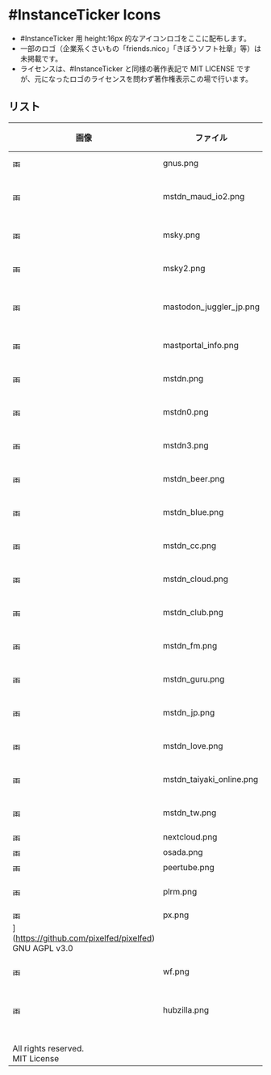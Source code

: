 #InstanceTicker Icons
====

- #InstanceTicker 用 height:16px 的なアイコンロゴをここに配布します。
- 一部のロゴ（企業系くさいもの「friends.nico」「きぼうソフト社章」等）は未掲載です。
- ライセンスは、#InstanceTicker と同様の著作表記で MIT LICENSE ですが、元になったロゴのライセンスを問わず著作権表示この場で行います。

## リスト

| 画像 | ファイル | 説明 | 元ネタ著作権情報 |
|----|----|----|----|
|<img src="https://raw.githubusercontent.com/weepjp/InstanceTicker/master/icon/gnus.png" alt="画像" title="画像" height="16">| gnus.png | [GNU Social](https://gnu.io/social/) | [GNU Social](https://gnu.io/social/)<br>AGPL |
|<img src="https://raw.githubusercontent.com/weepjp/InstanceTicker/master/icon/mstdn_maud_io2.png" alt="画像" title="画像" height="16">| mstdn_maud_io2.png | [mastodon.maud.io](https://mastodon.maud.io/about)<br>[Akane.Blue](https://akane.blue/) | Author by lindwurm(hota)<br>Good Boy License |
|<img src="https://raw.githubusercontent.com/weepjp/InstanceTicker/master/icon/msky.png" alt="画像" title="画像" height="16">| msky.png | [misskey.xyz](https://misskey.xyz/) | Copyright (c) 2018 syuilo<br>MIT License |
|<img src="https://raw.githubusercontent.com/weepjp/InstanceTicker/master/icon/msky2.png" alt="画像" title="画像" height="16">| msky2.png | [ai.misskey.xyz](https://ai.misskey.xyz/) | Copyright (c) 2018 syuilo<br>MIT License |
|<img src="https://raw.githubusercontent.com/weepjp/InstanceTicker/master/icon/mastodon_juggler_jp.png" alt="画像" title="画像" height="16">| mastodon_juggler_jp.png | [mastodon.juggler.jp](https://mastodon.juggler.jp/about)<br>[SubwayTooter](https://github.com/tateisu/SubwayTooter) | Author by tateisu<br>Apache License 2.0 |
|<img src="https://raw.githubusercontent.com/weepjp/InstanceTicker/master/icon/mastportal_info.png" alt="画像" title="画像" height="16">| mastportal_info.png | Mastodon ロゴ 新旧 | [Mastodon](https://github.com/tootsuite/mastodon)<br>GNU AGPL v3.0 |
|<img src="https://raw.githubusercontent.com/weepjp/InstanceTicker/master/icon/mstdn.png" alt="画像" title="画像" height="16">| mstdn.png | Mastodon ロゴ | [Mastodon](https://github.com/tootsuite/mastodon)<br>GNU AGPL v3.0 |
|<img src="https://raw.githubusercontent.com/weepjp/InstanceTicker/master/icon/mstdn0.png" alt="画像" title="画像" height="16">| mstdn0.png | Mastodon ロゴ | [Mastodon](https://github.com/tootsuite/mastodon)<br>GNU AGPL v3.0 |
|<img src="https://raw.githubusercontent.com/weepjp/InstanceTicker/master/icon/mstdn3.png" alt="画像" title="画像" height="16">| mstdn3.png | Mastodon ロゴ | [Mastodon](https://github.com/tootsuite/mastodon)<br>GNU AGPL v3.0 |
|<img src="https://raw.githubusercontent.com/weepjp/InstanceTicker/master/icon/mstdn_beer.png" alt="画像" title="画像" height="16">| mstdn_beer.png | Mastodon ロゴ<br>+ (c)weepjp | [Mastodon](https://github.com/tootsuite/mastodon)<br>GNU AGPL v3.0 |
|<img src="https://raw.githubusercontent.com/weepjp/InstanceTicker/master/icon/mstdn_blue.png" alt="画像" title="画像" height="16">| mstdn_blue.png | Mastodon ロゴ<br>+ (c)weepjp | [Mastodon](https://github.com/tootsuite/mastodon)<br>GNU AGPL v3.0 |
|<img src="https://raw.githubusercontent.com/weepjp/InstanceTicker/master/icon/mstdn_cc.png" alt="画像" title="画像" height="16">| mstdn_cc.png | Mastodon ロゴ<br>+ (c)weepjp | [Mastodon](https://github.com/tootsuite/mastodon)<br>GNU AGPL v3.0 |
|<img src="https://raw.githubusercontent.com/weepjp/InstanceTicker/master/icon/mstdn_cloud.png" alt="画像" title="画像" height="16">| mstdn_cloud.png | Mastodon ロゴ<br>+ (c)weepjp | [Mastodon](https://github.com/tootsuite/mastodon)<br>GNU AGPL v3.0 |
|<img src="https://raw.githubusercontent.com/weepjp/InstanceTicker/master/icon/mstdn_club.png" alt="画像" title="画像" height="16">| mstdn_club.png | Mastodon ロゴ<br>+ (c)weepjp | [Mastodon](https://github.com/tootsuite/mastodon)<br>GNU AGPL v3.0 |
|<img src="https://raw.githubusercontent.com/weepjp/InstanceTicker/master/icon/mstdn_fm.png" alt="画像" title="画像" height="16">| mstdn_fm.png | Mastodon ロゴ<br>+ (c)weepjp | [Mastodon](https://github.com/tootsuite/mastodon)<br>GNU AGPL v3.0 |
|<img src="https://raw.githubusercontent.com/weepjp/InstanceTicker/master/icon/mstdn_guru.png" alt="画像" title="画像" height="16">| mstdn_guru.png | Mastodon ロゴ<br>+ (c)weepjp | [Mastodon](https://github.com/tootsuite/mastodon)<br>GNU AGPL v3.0 |
|<img src="https://raw.githubusercontent.com/weepjp/InstanceTicker/master/icon/mstdn_jp.png" alt="画像" title="画像" height="16">| mstdn_jp.png | Mastodon ロゴ<br>+ (c)weepjp | [Mastodon](https://github.com/tootsuite/mastodon)<br>GNU AGPL v3.0 |
|<img src="https://raw.githubusercontent.com/weepjp/InstanceTicker/master/icon/mstdn_love.png" alt="画像" title="画像" height="16">| mstdn_love.png | Mastodon ロゴ<br>+ (c)weepjp | [Mastodon](https://github.com/tootsuite/mastodon)<br>GNU AGPL v3.0 |
|<img src="https://raw.githubusercontent.com/weepjp/InstanceTicker/master/icon/mstdn_taiyaki_online.png" alt="画像" title="画像" height="16">| mstdn_taiyaki_online.png | Mastodon ロゴ<br>+ (c)weepjp | [Mastodon](https://github.com/tootsuite/mastodon)<br>GNU AGPL v3.0 |
|<img src="https://raw.githubusercontent.com/weepjp/InstanceTicker/master/icon/mstdn_tw.png" alt="画像" title="画像" height="16">| mstdn_tw.png | Mastodon ロゴ<br>+ (c)weepjp | [Mastodon](https://github.com/tootsuite/mastodon)<br>GNU AGPL v3.0 |
|<img src="https://raw.githubusercontent.com/weepjp/InstanceTicker/master/icon/nextcloud.png" alt="画像" title="画像" height="16">| nextcloud.png | nextcloud | 筆記中 |
|<img src="https://raw.githubusercontent.com/weepjp/InstanceTicker/master/icon/osada.png" alt="画像" title="画像" height="16">| osada.png | Osada | 筆記中 |
|<img src="https://raw.githubusercontent.com/weepjp/InstanceTicker/master/icon/peertube.png" alt="画像" title="画像" height="16">| peertube.png | peertube | 筆記中 |
|<img src="https://raw.githubusercontent.com/weepjp/InstanceTicker/master/icon/plrm.png" alt="画像" title="画像" height="16">| plrm.png | Pleroma | [Pleroma](https://git.pleroma.social/pleroma/pleroma)<br>GNU AGPL v3.0 |
|<img src="https://raw.githubusercontent.com/weepjp/InstanceTicker/master/icon/px.png" alt="画像" title="画像" height="16">| px.png | [Pixelfed](https://pixelfed.org/) | [PixelFed
](https://github.com/pixelfed/pixelfed)<br>GNU AGPL v3.0 |
|<img src="https://raw.githubusercontent.com/weepjp/InstanceTicker/master/icon/wf.png" alt="画像" title="画像" height="16">| wf.png | [Write Freely](https://writefreely.org/) | [Write Freely](https://github.com/writeas/writefreely)<br>GNU AGPL v3.0 |
|<img src="https://raw.githubusercontent.com/weepjp/InstanceTicker/master/icon/hubzilla.png" alt="画像" title="画像" height="16">| hubzilla.png | Hubzilla | Copyright (c) 2010-2018 [the Hubzilla Community](https://framagit.org/hubzilla/)
<br>All rights reserved.<br>MIT License |
